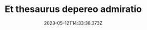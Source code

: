 ---
title: "Et thesaurus depereo admiratio"
date: 2023-05-12T14:33:38.373Z
permalink: "/et-thesaurus-depereo-admiratio/"
---